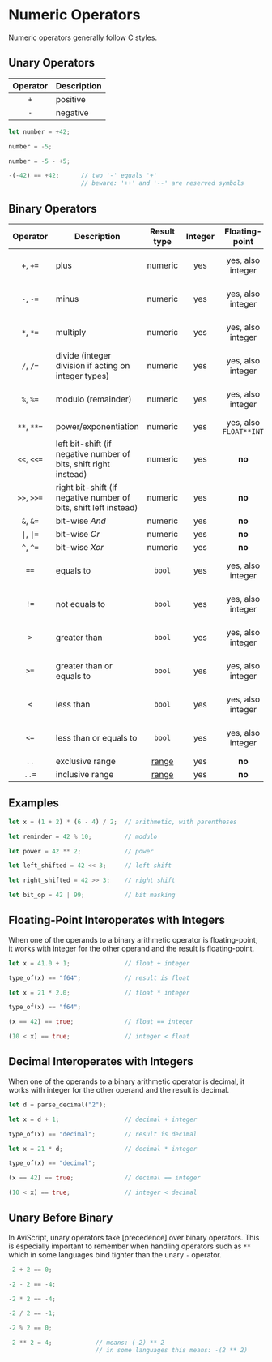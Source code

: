 Numeric Operators
=================
Numeric operators generally follow C styles.


Unary Operators
---------------

| Operator | Description |
| :------: | ----------- |
|   `+`    | positive    |
|   `-`    | negative    |

```rust
let number = +42;

number = -5;

number = -5 - +5;

-(-42) == +42;      // two '-' equals '+'
                    // beware: '++' and '--' are reserved symbols
```

Binary Operators
----------------

|             Operator              | Description                                                      |    Result type     | Integer |     Floating-point     |      Decimal      |
| :-------------------------------: | ---------------------------------------------------------------- | :----------------: | :-----: | :--------------------: | :---------------: |
|             `+`, `+=`             | plus                                                             |      numeric       |   yes   |   yes, also integer    | yes, also integer |
|             `-`, `-=`             | minus                                                            |      numeric       |   yes   |   yes, also integer    | yes, also integer |
|             `*`, `*=`             | multiply                                                         |      numeric       |   yes   |   yes, also integer    | yes, also integer |
|             `/`, `/=`             | divide (integer division if acting on integer types)             |      numeric       |   yes   |   yes, also integer    | yes, also integer |
|             `%`, `%=`             | modulo (remainder)                                               |      numeric       |   yes   |   yes, also integer    | yes, also integer |
|            `**`, `**=`            | power/exponentiation                                             |      numeric       |   yes   | yes, also `FLOAT**INT` |      **no**       |
|            `<<`, `<<=`            | left bit-shift (if negative number of bits, shift right instead) |      numeric       |   yes   |         **no**         |      **no**       |
|            `>>`, `>>=`            | right bit-shift (if negative number of bits, shift left instead) |      numeric       |   yes   |         **no**         |      **no**       |
|             `&`, `&=`             | bit-wise _And_                                                   |      numeric       |   yes   |         **no**         |      **no**       |
| <code>\|</code>, <code>\|=</code> | bit-wise _Or_                                                    |      numeric       |   yes   |         **no**         |      **no**       |
|             `^`, `^=`             | bit-wise _Xor_                                                   |      numeric       |   yes   |         **no**         |      **no**       |
|               `==`                | equals to                                                        |       `bool`       |   yes   |   yes, also integer    | yes, also integer |
|               `!=`                | not equals to                                                    |       `bool`       |   yes   |   yes, also integer    | yes, also integer |
|                `>`                | greater than                                                     |       `bool`       |   yes   |   yes, also integer    | yes, also integer |
|               `>=`                | greater than or equals to                                        |       `bool`       |   yes   |   yes, also integer    | yes, also integer |
|                `<`                | less than                                                        |       `bool`       |   yes   |   yes, also integer    | yes, also integer |
|               `<=`                | less than or equals to                                           |       `bool`       |   yes   |   yes, also integer    | yes, also integer |
|               `..`                | exclusive range                                                  | [range](../variables/ranges.md) |   yes   |         **no**         |      **no**       |
|               `..=`               | inclusive range                                                  | [range](../variables/ranges.md) |   yes   |         **no**         |      **no**       |


Examples
--------

```rust
let x = (1 + 2) * (6 - 4) / 2;  // arithmetic, with parentheses

let reminder = 42 % 10;         // modulo

let power = 42 ** 2;            // power

let left_shifted = 42 << 3;     // left shift

let right_shifted = 42 >> 3;    // right shift

let bit_op = 42 | 99;           // bit masking
```


Floating-Point Interoperates with Integers
------------------------------------------

When one of the operands to a binary arithmetic operator is floating-point, it works with integer
for the other operand and the result is floating-point.

```rust
let x = 41.0 + 1;               // float + integer

type_of(x) == "f64";            // result is float

let x = 21 * 2.0;               // float * integer

type_of(x) == "f64";

(x == 42) == true;              // float == integer

(10 < x) == true;               // integer < float
```


Decimal Interoperates with Integers
-----------------------------------

When one of the operands to a binary arithmetic operator is decimal,
it works with integer for the other operand and the result is decimal.

```rust
let d = parse_decimal("2");

let x = d + 1;                  // decimal + integer

type_of(x) == "decimal";        // result is decimal

let x = 21 * d;                 // decimal * integer

type_of(x) == "decimal";

(x == 42) == true;              // decimal == integer

(10 < x) == true;               // integer < decimal
```


Unary Before Binary
-------------------

In AviScript, unary operators take [precedence] over binary operators.  This is especially important to
remember when handling operators such as `**` which in some languages bind tighter than the unary
`-` operator.

```rust
-2 + 2 == 0;

-2 - 2 == -4;

-2 * 2 == -4;

-2 / 2 == -1;

-2 % 2 == 0;

-2 ** 2 = 4;            // means: (-2) ** 2
                        // in some languages this means: -(2 ** 2)
```
